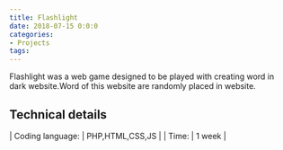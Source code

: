 ```yaml
---
title: Flashlight
date: 2018-07-15 0:0:0
categories:
- Projects
tags:
---
```


Flashlight was a web game designed to be played with creating word in dark website.Word of this website are randomly placed in website.

## Technical details

| Coding language: | PHP,HTML,CSS,JS |
| Time: | 1 week |
